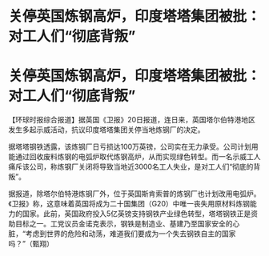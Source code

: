 # 关停英国炼钢高炉，印度塔塔集团被批：对工人们“彻底背叛”

# 关停英国炼钢高炉，印度塔塔集团被批：对工人们“彻底背叛”

【环球时报综合报道】据英国《卫报》20日报道，连日来，英国塔尔伯特港地区发生多起示威活动，抗议印度塔塔集团关停当地炼钢厂的决定。

据塔塔钢铁透露，该炼钢厂日亏损达100万英镑，公司实在无力承受。公司计划用能通过回收废料炼钢的电弧炉取代炼钢高炉，从而实现绿色转型。而一名示威工人痛斥该公司，称炼钢厂关闭将导致当地近3000名工人失业，是对工人们“彻底的背叛”。

据报道，除塔尔伯特港炼钢厂外，位于英国斯肯索普的炼钢厂也计划改用电弧炉。《卫报》称，这意味着英国将成为二十国集团（G20）中唯一丧失用原材料炼钢能力的国家。此前，英国政府投入5亿英镑支持钢铁产业绿色转型，塔塔钢铁正是资助目标之一。工党议员金诺克表示，钢铁是制造业、基建乃至国家安全的心脏，“考虑到世界的危险和动荡，难道我们要成为一个失去钢铁自主的国家吗？”（甄翔）

